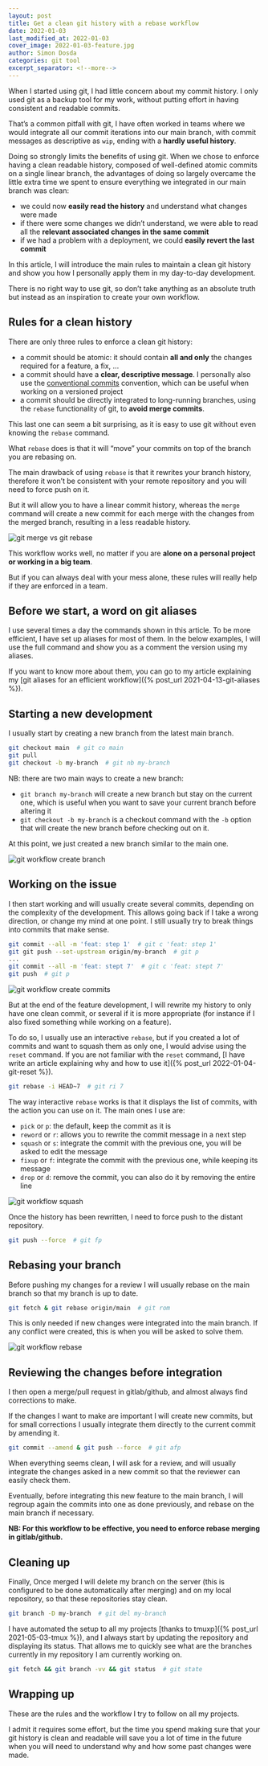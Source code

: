 ```yaml
---
layout: post
title: Get a clean git history with a rebase workflow
date: 2022-01-03
last_modified_at: 2022-01-03
cover_image: 2022-01-03-feature.jpg
author: Simon Dosda
categories: git tool
excerpt_separator: <!--more-->
---
```


When I started using git, I had little concern about my commit history. I only used git as a backup tool for my work, without putting effort in having consistent and readable commits.

That’s a common pitfall with git, I have often worked in teams where we would integrate all our commit iterations into our main branch, with commit messages as descriptive as `wip`, ending with a **hardly useful history**.

<!--more-->

Doing so strongly limits the benefits of using git. When we chose to enforce having a clean readable history, composed of well-defined atomic commits on a single linear branch, the advantages of doing so largely overcame the little extra time we spent to ensure everything we integrated in our main branch was clean:

- we could now **easily read the history** and understand what changes were made
- if there were some changes we didn’t understand, we were able to read all the **relevant associated changes in the same commit**
- if we had a problem with a deployment, we could **easily revert the last commit**

In this article, I will introduce the main rules to maintain a clean git history and show you how I personally apply them in my day-to-day development.

There is no right way to use git, so don’t take anything as an absolute truth but instead as an inspiration to create your own workflow.

## Rules for a clean history

There are only three rules to enforce a clean git history:

- a commit should be atomic: it should contain **all and only** the changes required for a feature, a fix, ...
- a commit should have a **clear, descriptive message**. I personally also use the [conventional commits](https://www.conventionalcommits.org) convention, which can be useful when working on a versioned project
- a commit should be directly integrated to long-running branches, using the `rebase` functionality of git, to **avoid merge commits**.

This last one can seem a bit surprising, as it is easy to use git without even knowing the `rebase` command.

What `rebase` does is that it will “move” your commits on top of the branch you are rebasing on.

The main drawback of using `rebase` is that it rewrites your branch history, therefore it won’t be consistent with your remote repository and you will need to force push on it.

But it will allow you to have a linear commit history, whereas the `merge` command will create a new commit for each merge with the changes from the merged branch, resulting in a less readable history.

![git merge vs git rebase](/assets/images/2022-01-03-git-merge-rebase.png)

This workflow works well, no matter if you are **alone on a personal project or working in a big team**.

But if you can always deal with your mess alone, these rules will really help if they are enforced in a team.

## Before we start, a word on git aliases

I use several times a day the commands shown in this article. To be more efficient, I have set up aliases for most of them. In the below examples, I will use the full command and show you as a comment the version using my aliases.

If you want to know more about them, you can go to my article explaining my [git aliases for an efficient workflow]({% post_url 2021-04-13-git-aliases %}).

## Starting a new development

I usually start by creating a new branch from the latest main branch.

```bash
git checkout main  # git co main
git pull
git checkout -b my-branch  # git nb my-branch
```

NB: there are two main ways to create a new branch:

- `git branch my-branch` will create a new branch but stay on the current one, which is useful when you want to save your current branch before altering it
- `git checkout -b my-branch` is a checkout command with the `-b` option that will create the new branch before checking out on it.

At this point, we just created a new branch similar to the main one.

![git workflow create branch](/assets/images/2022-01-03-git-workflow-1.png)

## Working on the issue

I then start working and will usually create several commits, depending on the complexity of the development. This allows going back if I take a wrong direction, or change my mind at one point. I still usually try to break things into commits that make sense.

```bash
git commit --all -m 'feat: step 1'  # git c 'feat: step 1'
git git push --set-upstream origin/my-branch  # git p
...
git commit --all -m 'feat: stept 7'  # git c 'feat: stept 7'
git push  # git p
```

![git workflow create commits](/assets/images/2022-01-03-git-workflow-2.png)

But at the end of the feature development, I will rewrite my history to only have one clean commit, or several if it is more appropriate (for instance if I also fixed something while working on a feature).

To do so, I usually use an interactive `rebase`, but if you created a lot of commits and want to squash them as only one, I would advise using the `reset` command.
If you are not familiar with the `reset` command, [I have write an article explaining why and how to use it]({% post_url 2022-01-04-git-reset %}).

```bash
git rebase -i HEAD~7  # git ri 7
```

The way interactive `rebase` works is that it displays the list of commits, with the action you can use on it. The main ones I use are:

- `pick` or `p`: the default, keep the commit as it is
- `reword` or `r`: allows you to rewrite the commit message in a next step
- `squash` or `s`: integrate the commit with the previous one, you will be asked to edit the message
- `fixup` or `f`: integrate the commit with the previous one, while keeping its message
- `drop` or `d`: remove the commit, you can also do it by removing the entire line

![git workflow squash](/assets/images/2022-01-03-git-workflow-3.png)

Once the history has been rewritten, I need to force push to the distant repository.

```bash
git push --force  # git fp
```

## Rebasing your branch

Before pushing my changes for a review I will usually rebase on the main branch so that my branch is up to date.

```bash
git fetch & git rebase origin/main  # git rom
```

This is only needed if new changes were integrated into the main branch. If any conflict were created, this is when you will be asked to solve them.

![git workflow rebase](/assets/images/2022-01-03-git-workflow-4.png)

## Reviewing the changes before integration

I then open a merge/pull request in gitlab/github, and almost always find corrections to make.

If the changes I want to make are important I will create new commits, but for small corrections I usually integrate them directly to the current commit by amending it.

```bash
git commit --amend & git push --force  # git afp
```

When everything seems clean, I will ask for a review, and will usually integrate the changes asked in a new commit so that the reviewer can easily check them.

Eventually, before integrating this new feature to the main branch, I will regroup again the commits into one as done previously, and rebase on the main branch if necessary.

**NB: For this workflow to be effective, you need to enforce rebase merging in gitlab/github.**

## Cleaning up

Finally, Once merged I will delete my branch on the server (this is configured to be done automatically after merging) and on my local repository, so that these repositories stay clean.

```bash
git branch -D my-branch  # git del my-branch
```

I have automated the setup to all my projects [thanks to tmuxp]({% post_url 2021-05-03-tmux %}), and I always start by updating the repository and displaying its status. That allows me to quickly see what are the branches currently in my repository I am currently working on.

```bash
git fetch && git branch -vv && git status  # git state
```

## Wrapping up

These are the rules and the workflow I try to follow on all my projects.

I admit it requires some effort, but the time you spend making sure that your git history is clean and readable will save you a lot of time in the future when you will need to understand why and how some past changes were made.
